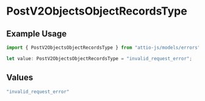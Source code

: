 # PostV2ObjectsObjectRecordsType

## Example Usage

```typescript
import { PostV2ObjectsObjectRecordsType } from "attio-js/models/errors";

let value: PostV2ObjectsObjectRecordsType = "invalid_request_error";
```

## Values

```typescript
"invalid_request_error"
```